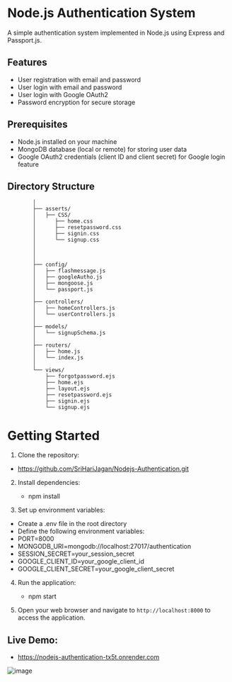 
# Node.js Authentication System

A simple authentication system implemented in Node.js using Express and Passport.js.

## Features

- User registration with email and password
- User login with email and password
- User login with Google OAuth2
- Password encryption for secure storage




## Prerequisites

- Node.js installed on your machine
- MongoDB database (local or remote) for storing user data
- Google OAuth2 credentials (client ID and client secret) for Google login feature


## Directory Structure

            │
            ├── asserts/
            │   ├── CSS/
            │      ├── home.css
            │      ├── resetpassword.css
            │      ├── signin.css
            │      └── signup.css
            │   
            │       
            │
            ├── config/
            │   ├── flashmessage.js
            │   ├── googleAutho.js
            │   ├── mongoose.js
            │   └── passport.js
            │
            ├── controllers/
            │   ├── homeControllers.js
            │   └── userControllers.js
            │
            ├── models/
            │   └── signupSchema.js
            │
            ├── routers/
            │   ├── home.js
            │   └── index.js
            │
            └── views/
                ├── forgotpassword.ejs
                ├── home.ejs
                ├── layout.ejs
                ├── resetpassword.ejs
                ├── signin.ejs
                └── signup.ejs

  


# Getting Started

1. Clone the repository:

  - https://github.com/SriHariJagan/Nodejs-Authentication.git



2. Install dependencies:
   - npm install

   

3. Set up environment variables:
   
  - Create a .env file in the root directory
  - Define the following environment variables:
  - PORT=8000
  -  MONGODB_URI=mongodb://localhost:27017/authentication
  -  SESSION_SECRET=your_session_secret
  - GOOGLE_CLIENT_ID=your_google_client_id
  -  GOOGLE_CLIENT_SECRET=your_google_client_secret


4. Run the application:
   - npm start

5. Open your web browser and navigate to `http://localhost:8000` to access the application.

## Live Demo:
 - https://nodejs-authentication-tx5t.onrender.com 

![image](https://github.com/user-attachments/assets/3627b96e-c14e-437e-8346-2587cecac169)

